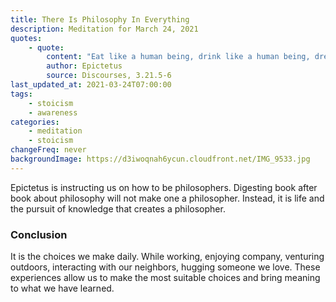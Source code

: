 ```yaml
---
title: There Is Philosophy In Everything
description: Meditation for March 24, 2021
quotes:
    - quote:
        content: "Eat like a human being, drink like a human being, dress up, marry, have children, get politically active — suffer abuse, bear with a headstrong brother, father, son, neighbor, or companion. Show us these things so we can see that you truly have learned from the philosophers."
        author: Epictetus
        source: Discourses, 3.21.5-6
last_updated_at: 2021-03-24T07:00:00
tags:
    - stoicism
    - awareness
categories:
    - meditation
    - stoicism
changeFreq: never
backgroundImage: https://d3iwoqnah6ycun.cloudfront.net/IMG_9533.jpg
---
```


Epictetus is instructing us on how to be philosophers. Digesting book after book about philosophy will not make one 
a philosopher. Instead, it is life and the pursuit of knowledge that creates a philosopher.

### Conclusion

It is the choices we make daily. While working, enjoying company, venturing outdoors, interacting with our neighbors, 
hugging someone we love. These experiences allow us to make the most suitable choices and bring meaning to what we have 
learned.

